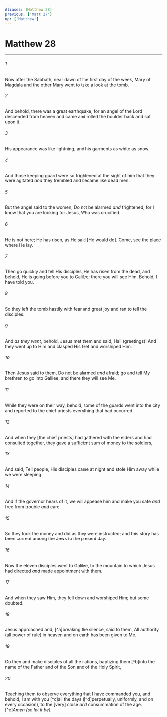 ```yaml
---
Aliases: [Matthew 28]
previous: ['Matt 27']
up: ['Matthew']
---
```

# Matthew 28

***














###### 1 






Now after the Sabbath, near dawn of the first day of the week, Mary of Magdala and the other Mary went to take a look at the tomb. 













###### 2 






And behold, there was a great earthquake, for an angel of the Lord descended from heaven and came and rolled the boulder back and sat upon it. 













###### 3 






His appearance was like lightning, and his garments as white as snow. 













###### 4 






And those keeping guard were so frightened at the sight of him that they were agitated _and_ they trembled and became like dead men. 













###### 5 






But the angel said to the women, Do not be alarmed _and_ frightened, for I know that you are looking for Jesus, Who was crucified. 













###### 6 






He is not here; He has risen, as He said [He would do]. Come, see the place where He lay. 













###### 7 






Then go quickly and tell His disciples, He has risen from the dead, and behold, He is going before you to Galilee; there you will see Him. Behold, I have told you. 













###### 8 






So they left the tomb hastily with fear and great joy and ran to tell the disciples. 













###### 9 






And _as they went_, behold, Jesus met them and said, Hail (greetings)! And they went up to Him and clasped His feet and worshiped Him. 













###### 10 






Then Jesus said to them, Do not be alarmed _and_ afraid; go and tell My brethren to go into Galilee, and there they will see Me. 













###### 11 






While they were on their way, behold, some of the guards went into the city and reported to the chief priests everything that had occurred. 













###### 12 






And when they [the chief priests] had gathered with the elders and had consulted together, they gave a sufficient sum of money to the soldiers, 













###### 13 






And said, Tell people, His disciples came at night and stole Him away while we were sleeping. 













###### 14 






And if the governor hears of it, we will appease him and make you safe _and_ free from trouble _and_ care. 













###### 15 






So they took the money and did as they were instructed; and this story has been current among the Jews to the present day. 













###### 16 






Now the eleven disciples went to Galilee, to the mountain to which Jesus had directed _and_ made appointment with them. 













###### 17 






And when they saw Him, they fell down and worshiped Him; but some doubted. 













###### 18 






Jesus approached and, [^a]breaking the silence, said to them, All authority (all power of rule) in heaven and on earth has been given to Me. 













###### 19 






Go then and make disciples of all the nations, baptizing them [^b]into the name of the Father and of the Son and of the Holy Spirit, 













###### 20 






Teaching them to observe everything that I have commanded you, and behold, I am with you [^c]all the days ([^d]perpetually, uniformly, and on every occasion), to the [very] close _and_ consummation of the age. [^e]_Amen (so let it be)._
